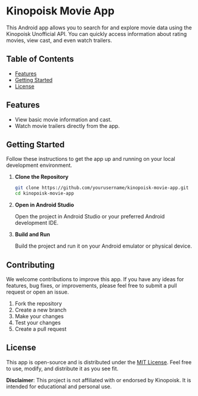 # Kinopoisk Movie App

This Android app allows you to search for and explore movie data using the Kinopoisk Unofficial API. You can quickly access information about rating movies, view cast, and even watch trailers.

## Table of Contents

- [Features](#features)
- [Getting Started](#getting-started)
- [License](#license)

## Features

- View basic movie information and cast.
- Watch movie trailers directly from the app.

## Getting Started

Follow these instructions to get the app up and running on your local development environment.

1. **Clone the Repository**

   ```bash
   git clone https://github.com/yourusername/kinopoisk-movie-app.git
   cd kinopoisk-movie-app
   ```

2. **Open in Android Studio**

   Open the project in Android Studio or your preferred Android development IDE.

3. **Build and Run**

   Build the project and run it on your Android emulator or physical device.

## Contributing

We welcome contributions to improve this app. If you have any ideas for features, bug fixes, or improvements, please feel free to submit a pull request or open an issue.

1. Fork the repository
2. Create a new branch
3. Make your changes
4. Test your changes
5. Create a pull request

## License

This app is open-source and is distributed under the [MIT License](LICENSE). Feel free to use, modify, and distribute it as you see fit.

**Disclaimer**: This project is not affiliated with or endorsed by Kinopoisk. It is intended for educational and personal use.
